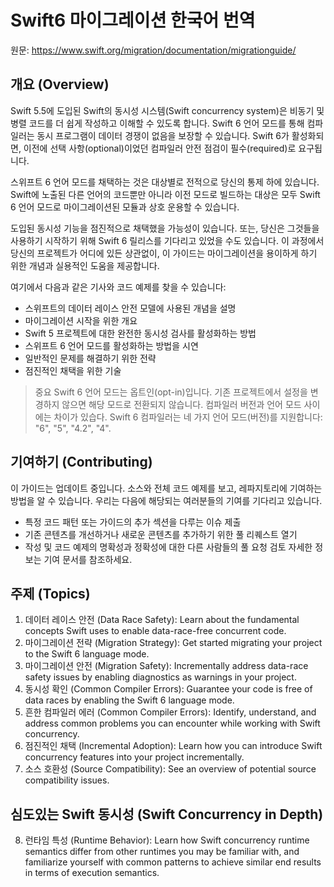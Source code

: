 # Swift6 마이그레이션 한국어 번역
원문: https://www.swift.org/migration/documentation/migrationguide/

## 개요 (Overview)
Swift 5.5에 도입된 Swift의 동시성 시스템(Swift concurrency system)은 비동기 및 병렬 코드를 더 쉽게 작성하고 이해할 수 있도록 합니다. 
Swift 6 언어 모드를 통해 컴파일러는 동시 프로그램이 데이터 경쟁이 없음을 보장할 수 있습니다. 
Swift 6가 활성화되면, 이전에 선택 사항(optional)이었던 컴파일러 안전 점검이 필수(required)로 요구됩니다.

스위프트 6 언어 모드를 채택하는 것은 대상별로 전적으로 당신의 통제 하에 있습니다. 
Swift에 노출된 다른 언어의 코드뿐만 아니라 이전 모드로 빌드하는 대상은 모두 Swift 6 언어 모드로 마이그레이션된 모듈과 상호 운용할 수 있습니다.

도입된 동시성 기능을 점진적으로 채택했을 가능성이 있습니다. 
또는, 당신은 그것들을 사용하기 시작하기 위해 Swift 6 릴리스를 기다리고 있었을 수도 있습니다. 
이 과정에서 당신의 프로젝트가 어디에 있든 상관없이, 이 가이드는 마이그레이션을 용이하게 하기 위한 개념과 실용적인 도움을 제공합니다.

여기에서 다음과 같은 기사와 코드 예제를 찾을 수 있습니다:
- 스위프트의 데이터 레이스 안전 모델에 사용된 개념을 설명
- 마이그레이션 시작을 위한 개요
- Swift 5 프로젝트에 대한 완전한 동시성 검사를 활성화하는 방법
- 스위프트 6 언어 모드를 활성화하는 방법을 시연
- 일반적인 문제를 해결하기 위한 전략
- 점진적인 채택을 위한 기술


> 중요
Swift 6 언어 모드는 옵트인(opt-in)입니다. 기존 프로젝트에서 설정을 변경하지 않으면 해당 모드로 전환되지 않습니다.
컴파일러 버전과 언어 모드 사이에는 차이가 있습다. Swift 6 컴파일러는 네 가지 언어 모드(버전)를 지원합니다: "6", "5", "4.2", "4".

## 기여하기 (Contributing)
이 가이드는 업데이트 중입니다. 소스와 전체 코드 예제를 보고, 레파지토리에 기여하는 방법을 알 수 있습니다. 우리는 다음에 해당되는 여러분들의 기여를 기다리고 있습니다.
- 특정 코드 패턴 또는 가이드의 추가 섹션을 다루는 이슈 제출
- 기존 콘텐츠를 개선하거나 새로운 콘텐츠를 추가하기 위한 풀 리퀘스트 열기
- 작성 및 코드 예제의 명확성과 정확성에 대한 다른 사람들의 풀 요청 검토
자세한 정보는 기여 문서를 참조하세요.

## 주제 (Topics)
1. 데이터 레이스 안전 (Data Race Safety): Learn about the fundamental concepts Swift uses to enable data-race-free concurrent code.
2. 마이그레이션 전략 (Migration Strategy): Get started migrating your project to the Swift 6 language mode.
3. 마이그레이션 안전 (Migration Safety): Incrementally address data-race safety issues by enabling diagnostics as warnings in your project.
4. 동시성 확인 (Common Compiler Errors): Guarantee your code is free of data races by enabling the Swift 6 language mode.
5. 흔한 컴파일러 에러 (Common Compiler Errors): Identify, understand, and address common problems you can encounter while working with Swift concurrency.
6. 점진적인 채택 (Incremental Adoption): Learn how you can introduce Swift concurrency features into your project incrementally.
7. 소스 호환성 (Source Compatibility): See an overview of potential source compatibility issues.

## 심도있는 Swift 동시성 (Swift Concurrency in Depth)
8. 런타임 특성 (Runtime Behavior): Learn how Swift concurrency runtime semantics differ from other runtimes you may be familiar with, and familiarize yourself with common patterns to achieve similar end results in terms of execution semantics.
